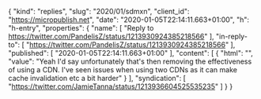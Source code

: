 {
  "kind": "replies",
  "slug": "2020/01/sdmxn",
  "client_id": "https://micropublish.net",
  "date": "2020-01-05T22:14:11.663+01:00",
  "h": "h-entry",
  "properties": {
    "name": [
      "Reply to https://twitter.com/PandelisZ/status/1213930924385218566"
    ],
    "in-reply-to": [
      "https://twitter.com/PandelisZ/status/1213930924385218566"
    ],
    "published": [
      "2020-01-05T22:14:11.663+01:00"
    ],
    "content": [
      {
        "html": "",
        "value": "Yeah I'd say unfortunately that's then removing the effectiveness of using a CDN. I've seen issues when using two CDNs as it can make cache invalidation etc a bit harder"
      }
    ],
    "syndication": [
      "https://twitter.com/JamieTanna/status/1213936604525535235"
    ]
  }
}
